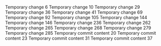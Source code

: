 Temporary change 6
Temporary change 10
Temporary change 29
Temporary change 36
Temporary change 41
Temporary change 69
Temporary change 92
Temporary change 105
Temporary change 144
Temporary change 146
Temporary change 236
Temporary change 262
Temporary change 265
Temporary change 268
Temporary change 279
Temporary change 285
Temporary commit content 20
Temporary commit content 23
Temporary commit content 31
Temporary commit content 37
